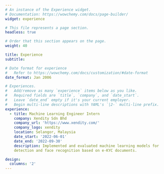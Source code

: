 ```yaml
---
# An instance of the Experience widget.
# Documentation: https://wowchemy.com/docs/page-builder/
widget: experience

# This file represents a page section.
headless: true

# Order that this section appears on the page.
weight: 40

title: Experience
subtitle:

# Date format for experience
#   Refer to https://wowchemy.com/docs/customization/#date-format
date_format: Jan 2006

# Experiences.
#   Add/remove as many `experience` items below as you like.
#   Required fields are `title`, `company`, and `date_start`.
#   Leave `date_end` empty if it's your current employer.
#   Begin multi-line descriptions with YAML's `|2-` multi-line prefix.
experience:
  - title: Machine Learning Engineer Intern
    company: Xendity Sdn Bhd
    company_url: 'https://www.xendity.com/'
    company_logo: xendity
    location: Selangor, Malaysia
    date_start: '2022-06-01'
    date_end: '2022-09-30'
    description: Implemented and evaluated machine learning models for face
    detection and face recognition based on e-KYC documents.

design:
  columns: '2'
---
```


